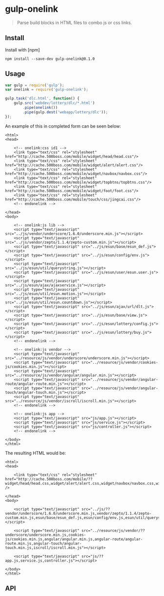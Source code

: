# gulp-onelink

> Parse build blocks in HTML files to combo js or css links.

## Install

Install with [npm]

```
npm install --save-dev gulp-onelink@0.1.0
```


## Usage

```js
var gulp = require('gulp');
var onelink = require('gulp-onelink');

gulp.task('dlc.html', function() {
    gulp.src('webdev/lottery/dlc/*.html')
        .pipe(onelink())
        .pipe(gulp.dest('webapp/lottery/dlc'));
});
```


An example of this in completed form can be seen below:

    <html>
    <head>

        <!-- onelink:css id1 -->
        <link type="text/css" rel="stylesheet" href="http://cache.500boss.com/mobile/widget/head/head.css"/>
        <link type="text/css" rel="stylesheet" href="http://cache.500boss.com/mobile/widget/alert/alert.css"/>
        <link type="text/css" rel="stylesheet" href="http://cache.500boss.com/mobile/widget/navbox/navbox.css"/>
        <link type="text/css" rel="stylesheet" href="http://cache.500boss.com/mobile/widget/topbtns/topbtns.css"/>
        <link type="text/css" rel="stylesheet" href="http://cache.500boss.com/mobile/widget/foot/foot.css"/>
        <link type="text/css" rel="stylesheet" href="http://cache.500boss.com/mobile/touch/css/jingcai.css"/>
        <!-- endonelink -->

    </head>
    <body>

        <!-- onelink:js lib -->
        <script type="text/javascript" src="../js/vendor/underscore/1.6.0/underscore.min.js"></script>
        <script type="text/javascript" src="../js/vendor/zepto/1.1.4/zepto-custom.min.js"></script>
        <script type="text/javascript" src="../js/esun/base/esun_def.js"></script>
        <script type="text/javascript" src="../js/esun/config/env.js"></script>
        <script type="text/javascript" src="../js/esun/util/querystring.js"></script>
        <script type="text/javascript" src="../js/esun/user/esun.user.js"></script>
        <script type="text/javascript" src="../js/esun/ajax/ajaxservice.js"></script>
        <script type="text/javascript" src="../js/esun/util/esun.motion.js"></script>
        <script type="text/javascript" src="../js/esun/util/esun.countdown.js"></script>
        <script type="text/javascript" src="../js/esun/ajax/url/dlt.js"></script>
        <script type="text/javascript" src="../js/esun/base/view.js"></script>
        <script type="text/javascript" src="../js/esun/lottery/config.js"></script>
        <script type="text/javascript" src="../js/esun/lottery/buy.js"></script>
        <!-- endonelink -->

        <!-- onelink:js vendor -->
        <script type="text/javascript" src="../resource/js/vendor/underscore/underscore.min.js"></script>
        <script type="text/javascript" src="../resource/js/vendor/cookies-js/cookies.min.js"></script>
        <script type="text/javascript" src="../resource/js/vendor/angular/angular.min.js"></script>
        <script type="text/javascript" src="../resource/js/vendor/angular-route/angular-route.min.js"></script>
        <script type="text/javascript" src="../resource/js/vendor/angular-touch/angular-touch.min.js"></script>
        <script type="text/javascript" src="../resource/js/vendor/iscroll/iscroll.min.js"></script>
        <!-- endonelink -->

        <!-- onelink:js app -->
        <script type="text/javascript" src="js/app.js"></script>
        <script type="text/javascript" src="js/service.js"></script>
        <script type="text/javascript" src="js/controller.js"></script>
        <!-- endonelink -->

    </body>
    </html>



The resulting HTML would be:

    <html>
    <head>

        <link type="text/css" rel="stylesheet" href="http://cache.500boss.com/mobile/??widget/head/head.css,widget/alert/alert.css,widget/navbox/navbox.css,widget/topbtns/topbtns.css,widget/foot/foot.css,touch/css/jingcai.css" />

    </head>
    <body>

        <script type="text/javascript" src="../js/??vendor/underscore/1.6.0/underscore.min.js,vendor/zepto/1.1.4/zepto-custom.min.js,esun/base/esun_def.js,esun/config/env.js,esun/util/querystring.js,esun/user/esun.user.js,esun/ajax/ajaxservice.js,esun/util/esun.motion.js,esun/util/esun.countdown.js,esun/ajax/url/dlt.js,esun/base/view.js,esun/lottery/config.js,esun/lottery/buy.js"></script>

        <script type="text/javascript" src="../resource/js/vendor/??underscore/underscore.min.js,cookies-js/cookies.min.js,angular/angular.min.js,angular-route/angular-route.min.js,angular-touch/angular-touch.min.js,iscroll/iscroll.min.js"></script>

        <script type="text/javascript" src="js/??app.js,service.js,controller.js"></script>

    </body>
    </html>


## API